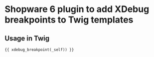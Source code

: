 # Shopware 6 plugin to add XDebug breakpoints to Twig templates

## Usage in Twig
```twig
{{ xdebug_breakpoint(_self)) }}
```
